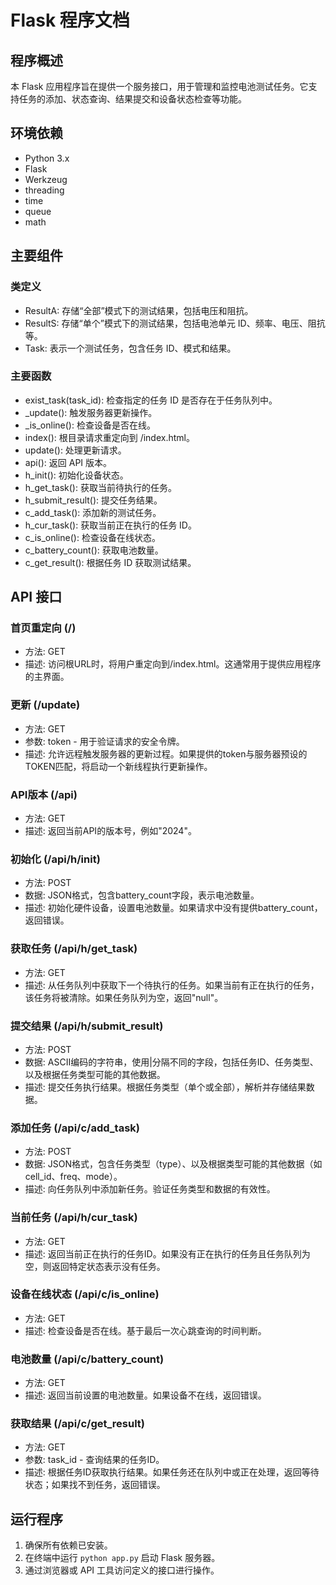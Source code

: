 # Flask 程序文档

## 程序概述
本 Flask 应用程序旨在提供一个服务接口，用于管理和监控电池测试任务。它支持任务的添加、状态查询、结果提交和设备状态检查等功能。

## 环境依赖
- Python 3.x
- Flask
- Werkzeug
- threading
- time
- queue
- math

## 主要组件
### 类定义
- ResultA: 存储“全部”模式下的测试结果，包括电压和阻抗。
- ResultS: 存储“单个”模式下的测试结果，包括电池单元 ID、频率、电压、阻抗等。
- Task: 表示一个测试任务，包含任务 ID、模式和结果。

### 主要函数
- exist_task(task_id): 检查指定的任务 ID 是否存在于任务队列中。
- _update(): 触发服务器更新操作。
- _is_online(): 检查设备是否在线。
- index(): 根目录请求重定向到 /index.html。
- update(): 处理更新请求。
- api(): 返回 API 版本。
- h_init(): 初始化设备状态。
- h_get_task(): 获取当前待执行的任务。
- h_submit_result(): 提交任务结果。
- c_add_task(): 添加新的测试任务。
- h_cur_task(): 获取当前正在执行的任务 ID。
- c_is_online(): 检查设备在线状态。
- c_battery_count(): 获取电池数量。
- c_get_result(): 根据任务 ID 获取测试结果。

## API 接口
### 首页重定向 (/)
- 方法: GET
- 描述: 访问根URL时，将用户重定向到/index.html。这通常用于提供应用程序的主界面。

### 更新 (/update)
- 方法: GET
- 参数: token - 用于验证请求的安全令牌。
- 描述: 允许远程触发服务器的更新过程。如果提供的token与服务器预设的TOKEN匹配，将启动一个新线程执行更新操作。

### API版本 (/api)
- 方法: GET
- 描述: 返回当前API的版本号，例如"2024"。

### 初始化 (/api/h/init)
- 方法: POST
- 数据: JSON格式，包含battery_count字段，表示电池数量。
- 描述: 初始化硬件设备，设置电池数量。如果请求中没有提供battery_count，返回错误。

### 获取任务 (/api/h/get_task)
- 方法: GET
- 描述: 从任务队列中获取下一个待执行的任务。如果当前有正在执行的任务，该任务将被清除。如果任务队列为空，返回"null"。

### 提交结果 (/api/h/submit_result)
- 方法: POST
- 数据: ASCII编码的字符串，使用|分隔不同的字段，包括任务ID、任务类型、以及根据任务类型可能的其他数据。
- 描述: 提交任务执行结果。根据任务类型（单个或全部），解析并存储结果数据。

### 添加任务 (/api/c/add_task)
- 方法: POST
- 数据: JSON格式，包含任务类型（type）、以及根据类型可能的其他数据（如cell_id、freq、mode）。
- 描述: 向任务队列中添加新任务。验证任务类型和数据的有效性。

### 当前任务 (/api/h/cur_task)
- 方法: GET
- 描述: 返回当前正在执行的任务ID。如果没有正在执行的任务且任务队列为空，则返回特定状态表示没有任务。

### 设备在线状态 (/api/c/is_online)
- 方法: GET
- 描述: 检查设备是否在线。基于最后一次心跳查询的时间判断。

### 电池数量 (/api/c/battery_count)
- 方法: GET
- 描述: 返回当前设置的电池数量。如果设备不在线，返回错误。

### 获取结果 (/api/c/get_result)
- 方法: GET
- 参数: task_id - 查询结果的任务ID。
- 描述: 根据任务ID获取执行结果。如果任务还在队列中或正在处理，返回等待状态；如果找不到任务，返回错误。

## 运行程序
1. 确保所有依赖已安装。
2. 在终端中运行 `python app.py` 启动 Flask 服务器。
3. 通过浏览器或 API 工具访问定义的接口进行操作。